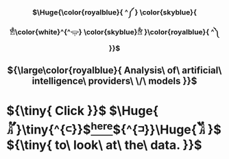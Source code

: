<div align="center">

 ### $\Huge{\color{royalblue}{ ^༼ } \color{skyblue}{ 𓁛\color{white}^{^𓂍} \color{skyblue}𓁞 }\color{royalblue}{ ^༽ }}$

  ## ${\large\color{royalblue}{ Analysis\ of\ artificial\ intelligence\ providers\ \/\ models }}$

</div>

# ${\tiny{ Click }}$ $\Huge{ 𓀣}\tiny{^{𓍹}}$[<sup>here</sup>](https://ixi-enki.github.io/artificial-intelligence-provider-analysis/)${^{𓍺}}\Huge{𓀢 }$ ${\tiny{ to\ look\ at\ the\ data. }}$  

<div align="center">

<!--  ##  $\Huge\color{royalblue}{ ༼\ \ ༐༝༐\ \ ༽ }$ -->
  
<!--  $\large\color{skyblue}^{ ꂅnki }$  -->

</div>
